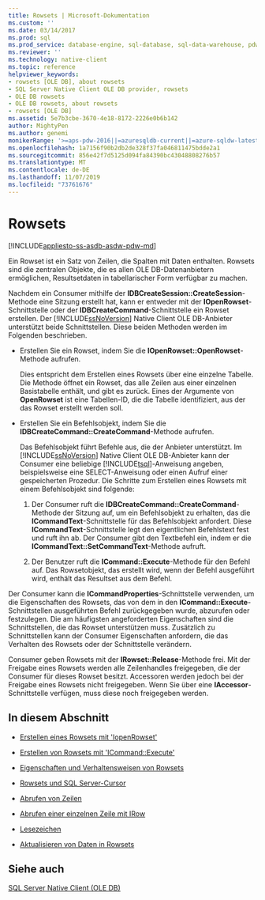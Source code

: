 ```yaml
---
title: Rowsets | Microsoft-Dokumentation
ms.custom: ''
ms.date: 03/14/2017
ms.prod: sql
ms.prod_service: database-engine, sql-database, sql-data-warehouse, pdw
ms.reviewer: ''
ms.technology: native-client
ms.topic: reference
helpviewer_keywords:
- rowsets [OLE DB], about rowsets
- SQL Server Native Client OLE DB provider, rowsets
- OLE DB rowsets
- OLE DB rowsets, about rowsets
- rowsets [OLE DB]
ms.assetid: 5e7b3cbe-3670-4e18-8172-2226e0b6b142
author: MightyPen
ms.author: genemi
monikerRange: '>=aps-pdw-2016||=azuresqldb-current||=azure-sqldw-latest||>=sql-server-2016||=sqlallproducts-allversions||>=sql-server-linux-2017||=azuresqldb-mi-current'
ms.openlocfilehash: 1a7156f90b2db2de328f37fa046811475bdde2a1
ms.sourcegitcommit: 856e42f7d5125d094fa84390bc43048808276b57
ms.translationtype: MT
ms.contentlocale: de-DE
ms.lasthandoff: 11/07/2019
ms.locfileid: "73761676"
---
```

# <a name="rowsets"></a>Rowsets
[!INCLUDE[appliesto-ss-asdb-asdw-pdw-md](../../includes/appliesto-ss-asdb-asdw-pdw-md.md)]

  Ein Rowset ist ein Satz von Zeilen, die Spalten mit Daten enthalten. Rowsets sind die zentralen Objekte, die es allen OLE DB-Datenanbietern ermöglichen, Resultsetdaten in tabellarischer Form verfügbar zu machen.  
  
 Nachdem ein Consumer mithilfe der **IDBCreateSession::CreateSession**-Methode eine Sitzung erstellt hat, kann er entweder mit der **IOpenRowset**-Schnittstelle oder der **IDBCreateCommand**-Schnittstelle ein Rowset erstellen. Der [!INCLUDE[ssNoVersion](../../includes/ssnoversion-md.md)] Native Client OLE DB-Anbieter unterstützt beide Schnittstellen. Diese beiden Methoden werden im Folgenden beschrieben.  
  
-   Erstellen Sie ein Rowset, indem Sie die **IOpenRowset::OpenRowset**-Methode aufrufen.  
  
     Dies entspricht dem Erstellen eines Rowsets über eine einzelne Tabelle. Die Methode öffnet ein Rowset, das alle Zeilen aus einer einzelnen Basistabelle enthält, und gibt es zurück. Eines der Argumente von **OpenRowset** ist eine Tabellen-ID, die die Tabelle identifiziert, aus der das Rowset erstellt werden soll.  
  
-   Erstellen Sie ein Befehlsobjekt, indem Sie die **IDBCreateCommand::CreateCommand**-Methode aufrufen.  
  
     Das Befehlsobjekt führt Befehle aus, die der Anbieter unterstützt. Im [!INCLUDE[ssNoVersion](../../includes/ssnoversion-md.md)] Native Client OLE DB-Anbieter kann der Consumer eine beliebige [!INCLUDE[tsql](../../includes/tsql-md.md)]-Anweisung angeben, beispielsweise eine SELECT-Anweisung oder einen Aufruf einer gespeicherten Prozedur. Die Schritte zum Erstellen eines Rowsets mit einem Befehlsobjekt sind folgende:  
  
    1.  Der Consumer ruft die **IDBCreateCommand::CreateCommand**-Methode der Sitzung auf, um ein Befehlsobjekt zu erhalten, das die **ICommandText**-Schnittstelle für das Befehlsobjekt anfordert. Diese **ICommandText**-Schnittstelle legt den eigentlichen Befehlstext fest und ruft ihn ab. Der Consumer gibt den Textbefehl ein, indem er die **ICommandText::SetCommandText**-Methode aufruft.  
  
    2.  Der Benutzer ruft die **ICommand::Execute**-Methode für den Befehl auf. Das Rowsetobjekt, das erstellt wird, wenn der Befehl ausgeführt wird, enthält das Resultset aus dem Befehl.  
  
 Der Consumer kann die **ICommandProperties**-Schnittstelle verwenden, um die Eigenschaften des Rowsets, das von dem in den **ICommand::Execute**-Schnittstellen ausgeführten Befehl zurückgegeben wurde, abzurufen oder festzulegen. Die am häufigsten angeforderten Eigenschaften sind die Schnittstellen, die das Rowset unterstützen muss. Zusätzlich zu Schnittstellen kann der Consumer Eigenschaften anfordern, die das Verhalten des Rowsets oder der Schnittstelle verändern.  
  
 Consumer geben Rowsets mit der **IRowset::Release**-Methode frei. Mit der Freigabe eines Rowsets werden alle Zeilenhandles freigegeben, die der Consumer für dieses Rowset besitzt. Accessoren werden jedoch bei der Freigabe eines Rowsets nicht freigegeben. Wenn Sie über eine **IAccessor**-Schnittstelle verfügen, muss diese noch freigegeben werden.  
  
## <a name="in-this-section"></a>In diesem Abschnitt  
  
-   [Erstellen eines Rowsets mit 'IopenRowset'](../../relational-databases/native-client-ole-db-rowsets/creating-a-rowset-with-iopenrowset.md)  
  
-   [Erstellen von Rowsets mit 'ICommand::Execute'](../../relational-databases/native-client-ole-db-rowsets/creating-rowsets-with-icommand-execute.md)  
  
-   [Eigenschaften und Verhaltensweisen von Rowsets](../../relational-databases/native-client-ole-db-rowsets/rowset-properties-and-behaviors.md)  
  
-   [Rowsets und SQL Server-Cursor](../../relational-databases/native-client-ole-db-rowsets/rowsets-and-sql-server-cursors.md)  
  
-   [Abrufen von Zeilen](../../relational-databases/native-client-ole-db-rowsets/fetching-rows.md)  
  
-   [Abrufen einer einzelnen Zeile mit IRow](../../relational-databases/native-client-ole-db-rowsets/fetching-a-single-row-with-irow.md)  
  
-   [Lesezeichen](../../relational-databases/native-client-ole-db-rowsets/bookmarks.md)  
  
-   [Aktualisieren von Daten in Rowsets](../../relational-databases/native-client-ole-db-rowsets/updating-data-in-rowsets.md)  
  
## <a name="see-also"></a>Siehe auch  
 [SQL Server Native Client &#40;OLE DB&#41;](../../relational-databases/native-client/ole-db/sql-server-native-client-ole-db.md)  
  
  
